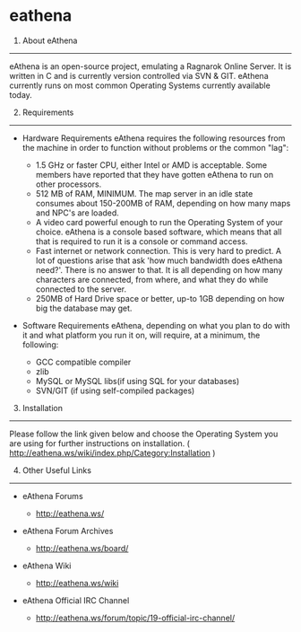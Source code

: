 eathena
=======

1. About eAthena
---------
eAthena is an open-source project, emulating a Ragnarok Online Server. It is written in C and is currently version controlled
via SVN & GIT. eAthena currently runs on most common Operating Systems currently available today.


2. Requirements
---------

* Hardware Requirements
eAthena requires the following resources from the machine in order to function without problems or the common "lag":
  * 1.5 GHz or faster CPU, either Intel or AMD is acceptable. Some members have reported that they have gotten eAthena to run on other processors.
  * 512 MB of RAM, MINIMUM. The map server in an idle state consumes about 150-200MB of RAM, depending on how many maps and NPC's are loaded.
  * A video card powerful enough to run the Operating System of your choice. eAthena is a console based software, which means that all that is required to run it is a console or command access.
  * Fast internet or network connection. This is very hard to predict. A lot of questions arise that ask 'how much bandwidth does eAthena need?'. There is no answer to that. It is all depending on how many characters are connected, from where, and what they do while connected to the server.
  * 250MB of Hard Drive space or better, up-to 1GB depending on how big the database may get.
  
* Software Requirements
eAthena, depending on what you plan to do with it and what platform you run it on, will require, at a minimum, the following:
  * GCC compatible compiler
  * zlib
  * MySQL or MySQL libs(if using SQL for your databases)
  * SVN/GIT (if using self-compiled packages)
  
  
3. Installation
---------
Please follow the link given below and choose the Operating System you are using for further instructions on installation.
 ( http://eathena.ws/wiki/index.php/Category:Installation )
 
 
4. Other Useful Links
---------
* eAthena Forums
  * http://eathena.ws/
  
* eAthena Forum Archives
  * http://eathena.ws/board/
  
* eAthena Wiki
  * http://eathena.ws/wiki
  
* eAthena Official IRC Channel
  * http://eathena.ws/forum/topic/19-official-irc-channel/
